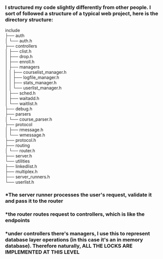 ### I structured my code slightly differently from other people. I sort of followed a structure of a typical web project, here is the directory structure:

include <br/>
├── auth <br/>
│   └── auth.h <br/>
├── controllers <br/>
│   ├── clist.h <br/>
│   ├── drop.h <br/>
│   ├── enroll.h <br/>
│   ├── managers <br/>
│   │   ├── courselist_manager.h <br/>
│   │   ├── logfile_manager.h <br/>
│   │   ├── stats_manager.h <br/>
│   │   └── userlist_manager.h <br/>
│   ├── sched.h <br/>
│   ├── waitadd.h <br/>
│   └── waitlist.h <br/>
├── debug.h <br/>
├── parsers <br/>
│   └── course_parser.h <br/>
├── protocol <br/>
│   ├── rmessage.h <br/>
│   └── wmessage.h <br/>
├── protocol.h <br/>
├── routing <br/>
│   └── router.h <br/>
├── server.h <br/>
└── utilities <br/>
    ├── linkedlist.h <br/>
    ├── multiplex.h <br/>
    ├── server_runners.h <br/>
    └── userlist.h <br/>


### *The server runner processes the user's request, validate it and pass it to the router 
### *the router routes request to controllers, which is like the endpoints 
### *under controllers there's managers, I use this to represent database layer operations (in this case it's an in memory database). Therefore naturally, ALL THE LOCKS ARE IMPLEMENTED AT THIS LEVEL